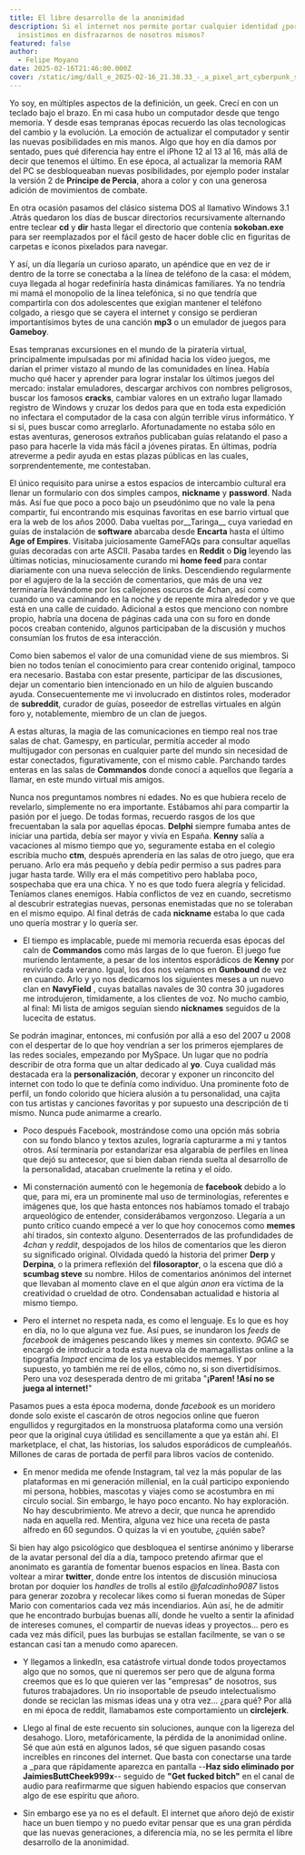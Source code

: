 ```yaml
---
title: El libre desarrollo de la anonimidad
description: Si el internet nos permite portar cualquier identidad ¿por que
  insistimos en disfrazarnos de nosotros mismos?
featured: false
author:
  - Felipe Moyano
date: 2025-02-16T21:46:00.000Z
cover: /static/img/dall_e_2025-02-16_21.38.33_-_a_pixel_art_cyberpunk_scene_inspired_by_prince_of_persia_2_environments._the_setting_features_ancient_persian-style_architecture_mixed_with_futuristic.webp
---
```

Yo soy, en múltiples aspectos de la definición, un geek. Crecí en con un teclado bajo el brazo. En mi casa hubo un computador desde que tengo memoria. Y desde esas tempranas épocas recuerdo las olas tecnologicas del cambio y la evolución. La emoción de actualizar el computador y sentir las nuevas posibilidades en mis manos. Algo que hoy en día damos por sentado, pues qué diferencia hay entre el iPhone 12 al 13 al 16, más allá de decir que tenemos el último. En ese época, al actualizar  la memoria RAM del PC se desbloqueaban nuevas posibilidades, por ejemplo poder instalar la versión 2 de __Príncipe de Percia__, ahora a color y con una generosa adición de movimientos de combate. 

En otra ocasión pasamos del clásico sistema DOS al llamativo Windows 3.1 .Atrás quedaron los días de buscar directorios recursivamente alternando entre teclear __cd__ y __dir__ hasta llegar el directorio que contenía __sokoban.exe__ para ser reemplazados por el fácil gesto de hacer doble clic en figuritas de carpetas e íconos pixelados para navegar. 

Y así, un día llegaría un curioso aparato, un apéndice que en vez de ir dentro de la torre se conectaba a la línea de teléfono de la casa: el módem, cuya llegada al hogar redefiniría hasta dinámicas familiares. Ya no tendría mi mamá el monopolio de la línea telefónica, si no que tendría que compartirla con dos adolescentes que exigían mantener el teléfono colgado, a riesgo que se cayera el internet y consigo se perdieran importantísimos bytes de una canción __mp3__ o un emulador de juegos para __Gameboy__.

Esas tempranas excursiones en el mundo de la piratería virtual, principalmente impulsadas por mi afinidad hacia los vídeo juegos, me darían el primer vistazo al mundo de las comunidades en línea. Había mucho qué hacer y aprender para lograr instalar los últimos juegos del mercado: instalar emuladores, descargar archivos con nombres peligrosos, buscar los famosos __cracks__, cambiar valores en un extraño lugar llamado registro de Windows y cruzar los dedos para que en toda esta expedición no infectara el computador de la casa con algún terrible virus informático. Y si sí, pues buscar como arreglarlo.  Afortunadamente no estaba sólo en estas aventuras, generosos extraños publicaban guías relatando el paso a paso para hacerle la vida más fácil a jóvenes piratas. En últimas, podría atreverme a pedir ayuda en estas plazas públicas en las cuales, sorprendentemente, me contestaban.

El único requisito para unirse a estos espacios de intercambio cultural era llenar un formulario con dos simples campos, __nickname__ y __password__. Nada más.  Así fue que poco a poco bajo un pseudónimo que no vale la pena compartir, fui encontrando mis esquinas favoritas en ese barrio virtual que era la web de los años 2000. Daba vueltas por__Taringa__ cuya variedad en guías de instalación de __software__ abarcaba desde __Encarta__ hasta el último __Age of Empires__.  Visitaba juiciosamente GameFAQs para consultar aquellas guías decoradas con arte ASCII. Pasaba tardes en __Reddit__ o __Dig__ leyendo las últimas noticias, minuciosamente curando mi __home feed__ para contar diariamente con una nueva selección de links. Descendiendo regularmente por el agujero de la la sección de comentarios, que más de una vez terminaría llevándome por los callejones oscuros de 4chan, así como cuando uno va caminando en la noche y de repente mira alrededor y ve que está en una calle de cuidado. Adicional a estos que menciono con nombre propio, habría una docena de páginas cada una con su foro en donde pocos creaban contenido, algunos participaban de la discusión y muchos consumían los frutos de esa interacción.

Como bien sabemos el valor de una comunidad viene de sus miembros. Si bien no todos tenían el conocimiento para crear contenido original, tampoco era necesario. Bastaba con estar presente, participar de las discusiones, dejar un comentario bien intencionado en un hilo de alguien buscando ayuda. Consecuentemente me vi involucrado en distintos roles, moderador de __subreddit__, curador de guías, poseedor de estrellas virtuales en algún foro y, notablemente, miembro de un clan de juegos.

A estas alturas, la magia de las comunicaciones en tiempo real nos trae salas de chat. Gamespy, en particular, permitía acceder al modo multijugador con personas en cualquier parte del mundo sin necesidad de estar conectados, figurativamente, con el mismo cable. Parchando tardes enteras en las salas de __Commandos__ donde conocí a aquellos que llegaría a llamar, en este mundo virtual mis amigos. 

Nunca nos preguntamos nombres ni edades. No es que hubiera recelo de revelarlo, simplemente no era importante. Estábamos ahí para compartir la pasión por el juego. De todas formas, recuerdo rasgos de los que frecuentaban la sala por aquellas épocas. __Delphi__ siempre fumaba antes de iniciar una partida, debía ser mayor y vivía en España.  __Kenny__ salía a vacaciones al mismo tiempo que yo, seguramente estaba en el colegio escribía mucho __ctm__, después aprendería en las salas de otro juego, que era peruano. Arlo era más pequeño y debía pedir permiso a sus padres para jugar hasta tarde. Willy era el más competitivo pero hablaba poco, sospechaba que era una chica.  Y no es que todo fuera alegría y felicidad. Teníamos clanes enemigos. Había conflictos de vez en cuando, secretismo al descubrir estrategias nuevas, personas  enemistadas que no se toleraban en el mismo equipo. Al final detrás de cada __nickname__ estaba lo que cada uno quería mostrar y lo quería ser.
- El tiempo es implacable, puede mi memoria recuerda esas épocas del caln de __Commandos__ como más largas de lo que fueron. El  juego fue muriendo lentamente, a pesar de los intentos esporádicos de __Kenny__ por revivirlo cada verano. Igual, los dos nos veíamos en __Gunbound__ de vez en cuando. Arlo y yo nos dedicamos los siguientes meses a un nuevo clan en  __NavyField__ , cuyas batallas navales de 30 contra 30 jugadores me introdujeron, tímidamente, a los clientes de voz. No mucho cambio, al final: Mi lista de amigos seguían siendo __nicknames__  seguidos de la lucecita de estatus.

Se podrán imaginar, entonces, mi confusión por allá a eso del 2007 u 2008 con el despertar de lo que hoy vendrían a ser los primeros ejemplares de las redes sociales, empezando por MySpace. Un lugar que no podría describir de otra forma que un altar dedicado al __yo__. Cuya cualidad más destacada era la __personalización__, decorar y exponer un rinconcito del internet con todo lo que te definía como individuo. Una prominente foto de perfil, un fondo colorido que hiciera alusión a tu personalidad, una cajita con tus artistas y canciones favoritas y por supuesto una descripción de ti mismo. Nunca pude animarme a crearlo.
- Poco después Facebook, mostrándose como una opción más sobria con su fondo blanco y textos azules, lograría capturarme a mi y tantos otros. Así terminaría por estandarizar esa algarabía de perfiles en línea que dejó su antecesor, que si bien daban rienda suelta al desarrollo de la personalidad, atacaban cruelmente la retina y el oído.

- Mi consternación aumentó con le hegemonía de __facebook__ debido a lo que, para mi, era un prominente mal uso de terminologías, referentes e imágenes que, los que  hasta entonces  nos habíamos tomado el trabajo arqueológico de entender, considerábamos vergonzoso. Llegaría a un punto crítico cuando empecé a ver lo que hoy conocemos como __memes__ ahí tirados, sin contexto alguno. Desenterrados de las profundidades de _4chan_ y _reddit_, despojados de los hilos de comentarios que les dieron su significado original. Olvidada quedó la historia del primer __Derp__ y __Derpina__, o la primera reflexión del __filosoraptor__, o la escena que dió a __scumbag steve__ su nombre. Hilos de comentarios anónimos del internet que llevaban al momento clave en el que algún _anon_  era víctima de la creatividad o crueldad de otro.  Condensaban actualidad e historia al mismo tiempo. 
- Pero el internet no respeta nada, es como el lenguaje. Es lo que es hoy en día, no lo que alguna vez fue. Así pues, se inundaron los _feeds_ de _facebook_ de imágenes pescando likes y memes sin contexto. _9GAG_ se encargó de introducir a toda esta nueva ola de mamagallistas online a la tipografía _Impact_ encima de los ya establecidos memes. Y por supuesto, yo también me reí de ellos, cómo no, si son divertidísimos. Pero una voz desesperada dentro de mi gritaba "__¡Paren! !Así no se juega al internet!__"

Pasamos pues a esta época moderna, donde _facebook_ es un moridero donde solo existe el cascarón de otros negocios online que fueron engullidos y regurgitados en la monstruosa plataforma como una versión peor que la original cuya útilidad es sencillamente a que ya están ahí. El marketplace, el chat, las historias, los saludos esporádicos de cumpleañós. Millones de caras de portada de perfil para libros vacíos de contenido.

- En menor medida me ofende Instagram, tal vez la más popular de las plataformas en mi generación millenial, en la cuál participo exponiendo mi persona,  hobbies, mascotas y viajes como se acostumbra en mi círculo social. Sin embargo, le hayo poco encanto. No hay exploración. No hay descubrimiento. Me atrevo a decir, que nunca he aprendido nada en aquella red. Mentira, alguna vez hice una receta de pasta alfredo en 60 segundos. O quizas la vi en youtube, ¿quién sabe?

Si bien hay algo psicológico que desbloquea el sentirse anónimo y liberarse de la avatar personal del día a día, tampoco pretendo afirmar que el anonimato es garantía de fomentar buenos espacios en línea. Basta con voltear a mirar __twitter__, donde entre los intentos de discusión minuciosa brotan por doquier los _handles_ de trolls al estilo _@falcadinho9087_ listos para generar zozobra y recolecar likes como si fueran monedas de Súper Mario con comentarios cada vez más incendiarios. Aún así, he de admitir que he encontrado burbujas buenas allí, donde he vuelto a sentir la afinidad de intereses comunes, el compartir de nuevas ideas y proyectos... pero es cada vez más difícil, pues las burbujas se estallan facilmente, se van o se estancan casi tan a menudo como aparecen.

- Y llegamos a linkedIn, esa catástrofe virtual donde todos proyectamos algo que no somos, que ni queremos ser pero que de alguna forma creemos que es lo que quieren ver las "empresas" de nosotros, sus futuros trabajadores. Un rio insoportable de pseudo intelectualismo donde se reciclan las mismas ideas una y otra vez... ¿para qué? Por allá en mi época de reddit, llamabamos este comportamiento un __circlejerk__.

- Llego al final de este recuento sin soluciones, aunque con la ligereza del desahogo. Lloro, metafóricamente, la pérdida de la anonimidad online. Sé que aún está en algunos lados, sé que siguen pasando cosas increíbles en rincones del internet. Que basta con conectarse una tarde a _para que rápidamente aparezca en pantalla  --__Haz sido eliminado por JaimiesButtCheek999x__-- seguido de  __"Get fucked bitch"__ en el canal de audio para reafirmarme que siguen habiendo espacios que conservan algo de ese espíritu que añoro.

- Sin embargo ese ya no es el default. El internet que añoro dejó de existir hace un buen tiempo y no puedo evitar pensar que es una gran pérdida que las nuevas generaciones, a diferencia mía, no se les permita el libre desarrollo de la anonimidad.
